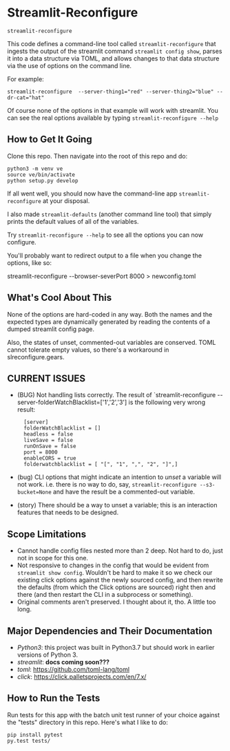 # Streamlit-Reconfigure

`streamlit-reconfigure`

This code defines a command-line tool called `streamlit-reconfigure` that ingests 
the output of the streamlit command `streamlit config show`, parses it into a data 
structure via TOML, and allows changes to that data structure via the use of options 
on the command line.

For example:

    streamlit-reconfigure  --server-thing1="red" --server-thing2="blue" --dr-cat="hat"

Of course none of the options in that example will work with streamlit. 
You can see the real options available by typing `streamlit-reconfigure --help`


## How to Get It Going

Clone this repo.  Then navigate into the root of this repo and do:

    python3 -m venv ve
    source ve/bin/activate
    python setup.py develop

If all went well, you should now have the command-line app `streamlit-reconfigure` at
your disposal.

I also made `streamlit-defaults` (another command line tool) that simply prints the 
default values of all of the variables.

Try `streamlit-reconfigure --help` to see all the options you can now configure.

You'll probably want to redirect output to a file when you change the options, like so:

   streamlit-reconfigure --browser-severPort 8000 > newconfig.toml


## What's Cool About This

None of the options are hard-coded in any way.  Both the names and the expected types are 
dynamically generated by reading the contents of a dumped streamlit config page.

Also, the states of unset, commented-out variables are conserved.  TOML cannot tolerate 
empty values, so there's a workaround in slreconfigure.gears.


## CURRENT ISSUES

* (BUG) Not handling lists correctly.  The result of `streamlit-reconfigure --server-folderWatchBlacklist=['1','2','3'] is the following very wrong result:

        [server]
        folderWatchBlacklist = []
        headless = false
        liveSave = false
        runOnSave = false
        port = 8000
        enableCORS = true
        folderwatchblacklist = [ "[", "1", ",", "2", "]",]

* (bug) CLI options that might indicate an intention to *unset* a variable will not work.  i.e. there is no way to do, say, `streamlit-reconfigure --s3-bucket=None` and have the result be a commented-out variable.
* (story) There should be a way to unset a variable; this is an interaction features that needs to be designed.


## Scope Limitations

* Cannot handle config files nested more than 2 deep.  Not hard to do, just not in scope for this one.
* Not responsive to changes in the config that would be evident from `streamlit show config`.  Wouldn't be hard to make it so we check our existing click options against the newly sourced config, and then rewrite the defaults (from which the Click options are sourced) right then and there (and then restart the CLI in a subprocess or something).
* Original comments aren't preserved.  I thought about it, tho.  A little too long.


## Major Dependencies and Their Documentation

* *Python3*: this project was built in Python3.7 but should work in earlier versions of Python 3.
* *streamlit*: **docs coming soon???**
* *toml*:  https://github.com/toml-lang/toml
* *click*:  https://click.palletsprojects.com/en/7.x/

## How to Run the Tests

Run tests for this app with the batch unit test runner of your choice
against the "tests" directory in this repo. Here's what I like to do:

    pip install pytest
    py.test tests/


